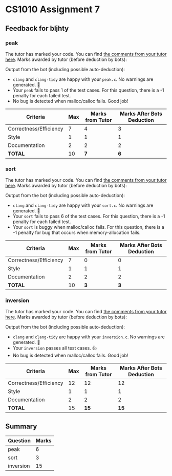 # CS1010 Assignment 7
## Feedback for bljhty
### peak
The tutor has marked your code. You can find [the comments from your tutor here](https://www.github.com/nus-cs1010-2122-s1/as07-bljhty/commit/ea0e66f6d5d8fc7ed8b0a5c35d95ee03675806dd). Marks awarded by tutor (before deduction by bots):

Output from the bot (including possible auto-deduction):
- `clang` and `clang-tidy` are happy with your `peak.c`. No warnings are generated. :confetti_ball:
- Your `peak` fails to pass 1 of the test cases. For this question, there is a -1 penalty for each failed test.
- No bug is detected when malloc/calloc fails. Good job!

| Criteria | Max | Marks from Tutor | Marks After Bots Deduction |
| ----------|-----|-----------|---|
| Correctness/Efficiency | 7 | 4 | 3 |
| Style | 1 | 1 | 1 |
| Documentation | 2 | 2 | 2 |
| **TOTAL** | 10 | **7** | **6**|
### sort
The tutor has marked your code. You can find [the comments from your tutor here](https://www.github.com/nus-cs1010-2122-s1/as07-bljhty/commit/ea0e66f6d5d8fc7ed8b0a5c35d95ee03675806dd). Marks awarded by tutor (before deduction by bots):

Output from the bot (including possible auto-deduction):
- `clang` and `clang-tidy` are happy with your `sort.c`. No warnings are generated. :confetti_ball:
- Your `sort` fails to pass 6 of the test cases. For this question, there is a -1 penalty for each failed test.
- Your `sort` is buggy when malloc/calloc fails. For this question, there is a -1 penalty for bug that occurs when memory-allocation fails.

| Criteria | Max | Marks from Tutor | Marks After Bots Deduction |
| ----------|-----|-----------|---|
| Correctness/Efficiency | 7 | 0 | 0 |
| Style | 1 | 1 | 1 |
| Documentation | 2 | 2 | 2 |
| **TOTAL** | 10 | **3** | **3**|
### inversion
The tutor has marked your code. You can find [the comments from your tutor here](https://www.github.com/nus-cs1010-2122-s1/as07-bljhty/commit/ea0e66f6d5d8fc7ed8b0a5c35d95ee03675806dd). Marks awarded by tutor (before deduction by bots):

Output from the bot (including possible auto-deduction):
- `clang` and `clang-tidy` are happy with your `inversion.c`. No warnings are generated. :confetti_ball:
- Your `inversion` passes all test cases. :thumbsup:
- No bug is detected when malloc/calloc fails. Good job!

| Criteria | Max | Marks from Tutor | Marks After Bots Deduction |
| ----------|-----|-----------|---|
| Correctness/Efficiency | 12 | 12 | 12 |
| Style | 1 | 1 | 1 |
| Documentation | 2 | 2 | 2 |
| **TOTAL** | 15 | **15** | **15**|
## Summary
| Question | Marks |
|----------|-------|
| peak | 6 |
| sort | 3 |
| inversion | 15 |

